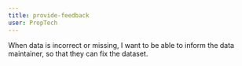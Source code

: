 ```yaml
---
title: provide-feedback
user: PropTech
---
```


When data is incorrect or missing, I want to be able to inform the data maintainer, so that they can fix the dataset.
